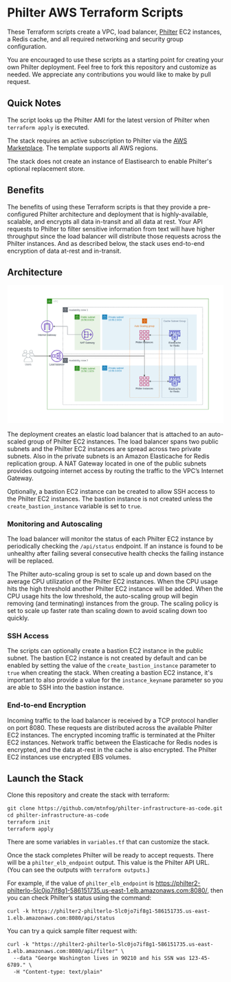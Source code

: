 # Philter AWS Terraform Scripts

These Terraform scripts create a VPC, load balancer, [Philter](https://www.mtnfog.com/products/philter/) EC2 instances, a Redis cache, and all required networking and security group configuration.

You are encouraged to use these scripts as a starting point for creating your own Philter deployment. Feel free to fork this repository and customize as needed. We appreciate any contributions you would like to make by pull request.

## Quick Notes

The script looks up the Philter AMI for the latest version of Philter when `terraform apply` is executed.

The stack requires an active subscription to Philter via the [AWS Marketplace](https://aws.amazon.com/marketplace/pp/B07YVB8FFT?ref=_ptnr_mf_iact). The template supports all AWS regions.

The stack does not create an instance of Elastisearch to enable Philter's optional replacement store.

## Benefits

The benefits of using these Terraform scripts is that they provide a pre-configured Philter architecture and deployment that is highly-available, scalable, and encrypts all data in-transit and all data at rest. Your API requests to Philter to filter sensitive information from text will have higher throughput since the load balancer will distribute those requests across the Philter instances. And as described below, the stack uses end-to-end encryption of data at-rest and in-transit.

## Architecture

![Philter Architecture](https://github.com/mtnfog/philter-infrastructure-as-code/blob/master/aws-terraform/philter-terraform-redis-arch.png?raw=true)

The deployment creates an elastic load balancer that is attached to an auto-scaled group of Philter EC2 instances. The load balancer spans two public subnets and the Philter EC2 instances are spread across two private subnets. Also in the private subnets is an Amazon Elasticache for Redis replication group. A NAT Gateway located in one of the public subnets provides outgoing internet access by routing the traffic to the VPC’s Internet Gateway.

Optionally, a bastion EC2 instance can be created to allow SSH access to the Philter EC2 instances. The bastion instance is not created unless the `create_bastion_instance` variable is set to `true`.

### Monitoring and Autoscaling

The load balancer will monitor the status of each Philter EC2 instance by periodically checking the `/api/status` endpoint. If an instance is found to be unhealthy after failing several consecutive health checks the failing instance will be replaced.

The Philter auto-scaling group is set to scale up and down based on the average CPU utilization of the Philter EC2 instances. When the CPU usage hits the high threshold another Philter EC2 instance will be added. When the CPU usage hits the low threshold, the auto-scaling group will begin removing (and terminating) instances from the group. The scaling policy is set to scale up faster rate than scaling down to avoid scaling down too quickly.

### SSH Access

The scripts can optionally create a bastion EC2 instance in the public subnet. The bastion EC2 instance is not created by default and can be enabled by setting the value of the `create_bastion_instance` parameter to `true` when creating the stack. When creating a bastion EC2 instance, it's important to also provide a value for the `instance_keyname` parameter so you are able to SSH into the bastion instance.

### End-to-end Encryption

Incoming traffic to the load balancer is received by a TCP protocol handler on port 8080. These requests are distributed across the available Philter EC2 instances. The encrypted incoming traffic is terminated at the Philter EC2 instances. Network traffic between the Elasticache for Redis nodes is encrypted, and the data at-rest in the cache is also encrypted. The Philter EC2 instances use encrypted EBS volumes.

## Launch the Stack

Clone this repository and create the stack with terraform:

```
git clone https://github.com/mtnfog/philter-infrastructure-as-code.git
cd philter-infrastructure-as-code
terraform init
terraform apply
```

There are some variables in `variables.tf` that can customize the stack.

Once the stack completes Philter will be ready to accept requests. There will be a `philter_elb_endpoint` output. This value is the Philter API URL. (You can see the outputs with `terraform outputs`.)

For example, if the value of `philter_elb_endpoint` is https://philter2-philterlo-5lc0jo7if8g1-586151735.us-east-1.elb.amazonaws.com:8080/, then you can check Philter’s status using the command:

```
curl -k https://philter2-philterlo-5lc0jo7if8g1-586151735.us-east-1.elb.amazonaws.com:8080/api/status
```

You can try a quick sample filter request with:

```
curl -k "https://philter2-philterlo-5lc0jo7if8g1-586151735.us-east-1.elb.amazonaws.com:8080/api/filter" \
  --data "George Washington lives in 90210 and his SSN was 123-45-6789." \
  -H "Content-type: text/plain"
```
